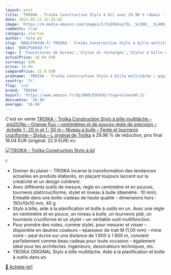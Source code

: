 ```yaml
---
layout: post
title: 'TROIKA - Troïka Construction Stylo à bil avec 29.96 % rabais '
date: 2021-05-21 12:43:02
image: 'https://m.media-amazon.com/images/I/31dX6Ioy73L._SL500_._SL400_.jpg'
comments: true
category: ofertas
author: 'tole.es'
slug: 'B00LPSK93O-fr TROIKA - Troïka Construction Stylo à bille multitâche –...'
sku: 'B00LPSK93O-fr'
tags: [ 'Fournitures de bureau','Stylos et recharges','Stylos à bille non rétractable','troika','Écriture', ]
actualPrice: 16.04 EUR
currency: EUR
price: 16.04
comparePrice: 22.9 EUR
prodname: 'TROIKA - Troïka Construction Stylo à bille multitâche – pip20/No – Orange fluo – centimètres et de pouces règle de précision – échelle 1 : 20 m et 1 : 50 m – Niveau à bulle – Fente et tournevis cruciforme – Stylus – L original de Troïka'
country: 'fr'
flag: '🇫🇷'
brand: 'TROIKA'
buyurl: 'https://www.amazon.fr/dp/B00LPSK93O/?tag=tolees0d-21'
descuento: '29.96'
average: '16.04'
---
```


C'est en vente [TROIKA - Troïka Construction Stylo à bille multitâche – pip20/No – Orange fluo – centimètres et de pouces règle de précision – échelle 1 : 20 m et 1 : 50 m – Niveau à bulle – Fente et tournevis cruciforme – Stylus – L original de Troïka](https://www.amazon.fr/dp/B00LPSK93O/?tag=tolees0d-21)  à  29.96 % de réduction, prix final  16.04 EUR (original: 22.9 EUR) ici:

[![TROIKA - Troïka Construction Stylo à bil](https://m.media-amazon.com/images/I/31dX6Ioy73L._SL500_._SL400_.jpg)](https://www.amazon.fr/dp/B00LPSK93O/?tag=tolees0d-21)

ℹ️:

- Donner du plaisir – TROIKA incarne la transformation des tendances actuelles en produits élaborés, en plaçant toujours laccent sur la créativité et un design cohérent.
- Avec différents outils de mesure, règle en centimètre et en pouces, tournevis plat/cruciforme, stylet et niveau à bulle (diamètre : 10 mm). Emballé dans une boîte-cadeau de haute qualité – dimensions hors : 150x10x10 mm, 40 g
- Stylo à bille, aide à la planification et boîte à outils en un. Avec une règle en centimètre et en pouce, un niveau à bulle, un tournevis plat, un tournevis cruciforme et un stylet – un véritable outil multifonction.
- Pour prendre des notes, comme stylet, pour mesurer et visser – disponible en dautres couleurs – épaisseur de trait M (1,00 mm) – mine noire – peut écrire sur une distance de 1 600 à 1 800 m, convient parfaitement comme beau cadeau pour toute occasion – également idéal pour les architectes. Ingénieurs, dessinateurs techniques, etc.
- TROIKA ORIGINAL Stylo à bille multitâche. Aide à la planification et boîte à outils dans un.

[🛒 Achète-le!!](https://www.amazon.fr/dp/B00LPSK93O/?tag=tolees0d-21)
